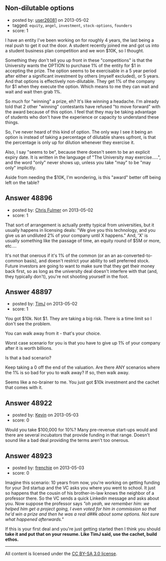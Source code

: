 ## Non-dilutable options

- posted by: [user26081](https://stackexchange.com/users/-1/26081-user26081) on 2013-05-02
- tagged: `equity`, `angel`, `investment`, `stock-options`, `founders`
- score: 1

I have an entity I've been working on for roughly 4 years, the last being a real push to get it out the door. A student recently joined me and got us into a student business plan competition and we won $10K, so I thought.

Something they don't tell you up front in these "competitions" is that the University wants the OPTION to purchase 1% of the entity for $1 in accepting the prize. The option seems to be exercisable in a 5 year period after either a significant investment by others (myself excluded), or 5 years. And that options is effectively non-dilutable. They get 1% of the company for $1 when they execute the option. Which means to me they can wait and wait and wait then grab 1%. 

So much for "winning" a prize, eh? It's like winning a headache. I'm already told that 2 other "winning" contestants have refused "to move forward" with the award because of this option. I feel that they may be taking advantage of students who don't have the experience or capacity to understand these things. 

So, I've never heard of this kind of option. The only way I see it being an option is instead of taking a percentage of dilutable shares upfront, is that the percentage is only up for dilution whenever they exercise it. 

Also, I say "seems to be", because there doesn't seem to be an explicit expiry date. It is written in the language of "The University may exercise.....", and the word "only" never shows up, unless you take "may" to be "may only" implicitly.
 
Aside from needing the $10K, I'm wondering, is this "award" better off being left on the table?


## Answer 48896

- posted by: [Chris Fulmer](https://stackexchange.com/users/-1/17026-chris-fulmer) on 2013-05-02
- score: 1

That sort of arrangement is actually pretty typical from universities, but it usually happens in licensing deals: "We give you this technology, and you give us an undiluted 2% of your company until X happens."  And, 'X' is usually something like the passage of time, an equity round of $5M or more, etc.... 

It's not that onerous if it's 1% of the common (or an an as-converted-to-common basis), and doesn't restrict your ability to sell preferred stock.  Future investors are going to want to make sure that they get their money back first, so as long as the university deal doesn't interfere with that (and, they typically don't), you're not shooting yourself in the foot.


## Answer 48897

- posted by: [TimJ](https://stackexchange.com/users/-1/1172-timj) on 2013-05-02
- score: 1

You got $10k.  Not $1.  They are taking a big risk.  There is a time limit so I don't see the problem.

You can walk away from it - that's your choice.  

Worst case scenario for you is that you have to give up 1% of your company after it is worth billions.  

Is that a bad scenario?

Keep taking a 0 off the end of the valuation.  Are there ANY scenarios where the 1% is so bad for you to walk away?  If so, then walk away.

Seems like a no-brainer to me.  You just got $10k investment and the cachet that comes with it.  






## Answer 48922

- posted by: [Kevin](https://stackexchange.com/users/-1/26095-kevin) on 2013-05-03
- score: 0

Would you take $100,000 for 10%? Many pre-revenue start-ups would and there are several incubators that provide funding in that range. Doesn't sound like a bad deal providing the terms aren't too onerous.


## Answer 48923

- posted by: [frenchie](https://stackexchange.com/users/-1/15155-frenchie) on 2013-05-03
- score: 0

Imagine this scenario: 10 years from now, you're working on getting funding for your 3rd startup and the VC asks you where you went to school. It just so happens that the cousin of his brother-in-law knows the neighbor of a professor there. So the VC sends a quick Linkedin message and asks about you. Now suppose the professor says *"oh yeah, we remember him: we helped him get a project going, I even voted for him in commission so that he'd win a prize and then he was a real d##k about some options. Not sure what happened afterwards."*

If this is your first deal and you're just getting started then I think you should **take it and put that on your resume. Like TimJ said, use the cachet, build ethos.** 



---

All content is licensed under the [CC BY-SA 3.0 license](https://creativecommons.org/licenses/by-sa/3.0/).
